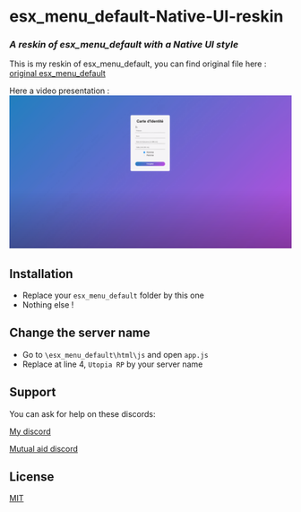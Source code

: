 # esx_menu_default-Native-UI-reskin
### *A reskin of esx_menu_default with a Native UI style*

This is my reskin of esx_menu_default, you can find original file here : [original esx_menu_default](https://github.com/ESX-Org/esx_menu_default) 

Here a video presentation :
[![Video](https://github.com/ArdentLeKey/esx_identity/blob/master/esx_identity.PNG)](https://www.youtube.com/watch?v=jtcZ4IQOF0Q)
  
## Installation
- Replace your `esx_menu_default` folder by this one
- Nothing else !

## Change the server name
- Go to `\esx_menu_default\html\js` and open `app.js`
- Replace at line 4, `Utopia RP` by your server name

## Support

You can ask for help on these discords:

[My discord](https://discord.gg/hEhcEE4)

[Mutual aid discord](https://discord.gg/EzwYgdV)

## License
[MIT](https://choosealicense.com/licenses/mit/)
